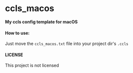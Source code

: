# ccls_macos
**My ccls config template for macOS**

#### How to use:
Just move the `ccls_macos.txt` file into your project dir's `.ccls`

#### LICENSE
This project is not licensed

